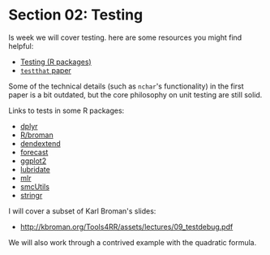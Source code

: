 # Section 02: Testing

Is week we will cover testing. here are some resources you might find
helpful:

- [Testing (R packages)](http://r-pkgs.had.co.nz/tests.html)
- [`testthat` paper](http://journal.r-project.org/archive/2011-1/RJournal_2011-1_Wickham.pdf)

Some of the technical details (such as `nchar`'s functionality) in the first paper is a bit outdated, 
but the core philosophy on unit testing are still solid.

Links to tests in some R packages:

- [dplyr](https://github.com/hadley/dplyr/blob/master/tests)
- [R/broman](https://github.com/kbroman/broman/blob/master/tests)
- [dendextend](https://github.com/talgalili/dendextend/tree/master/tests)
- [forecast](https://github.com/robjhyndman/forecast/tree/master/tests)
- [ggplot2](https://github.com/hadley/ggplot2/tree/master/tests)
- [lubridate](https://github.com/hadley/lubridate/tree/master/tests)
- [mlr](https://github.com/berndbischl/mlr/tree/master/tests)
- [smcUtils](https://github.com/jarad/smcUtils/tree/master/tests)
- [stringr](https://github.com/hadley/stringr/tree/master/tests)

I will cover a subset of Karl Broman's slides:

- http://kbroman.org/Tools4RR/assets/lectures/09_testdebug.pdf

We will also work through a contrived example with the quadratic formula.
